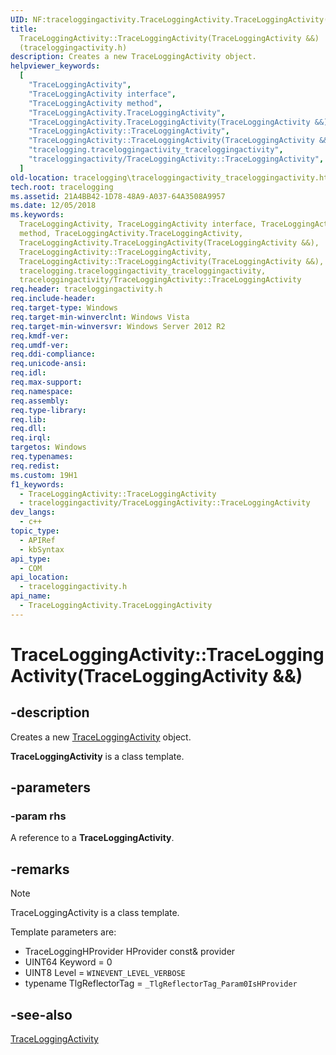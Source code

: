 ```yaml
---
UID: NF:traceloggingactivity.TraceLoggingActivity.TraceLoggingActivity(TraceLoggingActivity&&)
title:
  TraceLoggingActivity::TraceLoggingActivity(TraceLoggingActivity &&)
  (traceloggingactivity.h)
description: Creates a new TraceLoggingActivity object.
helpviewer_keywords:
  [
    "TraceLoggingActivity",
    "TraceLoggingActivity interface",
    "TraceLoggingActivity method",
    "TraceLoggingActivity.TraceLoggingActivity",
    "TraceLoggingActivity.TraceLoggingActivity(TraceLoggingActivity &&)",
    "TraceLoggingActivity::TraceLoggingActivity",
    "TraceLoggingActivity::TraceLoggingActivity(TraceLoggingActivity &&)",
    "tracelogging.traceloggingactivity_traceloggingactivity",
    "traceloggingactivity/TraceLoggingActivity::TraceLoggingActivity",
  ]
old-location: tracelogging\traceloggingactivity_traceloggingactivity.htm
tech.root: tracelogging
ms.assetid: 21A4BB42-1D78-48A9-A037-64A3508A9957
ms.date: 12/05/2018
ms.keywords:
  TraceLoggingActivity, TraceLoggingActivity interface, TraceLoggingActivity
  method, TraceLoggingActivity.TraceLoggingActivity,
  TraceLoggingActivity.TraceLoggingActivity(TraceLoggingActivity &&),
  TraceLoggingActivity::TraceLoggingActivity,
  TraceLoggingActivity::TraceLoggingActivity(TraceLoggingActivity &&),
  tracelogging.traceloggingactivity_traceloggingactivity,
  traceloggingactivity/TraceLoggingActivity::TraceLoggingActivity
req.header: traceloggingactivity.h
req.include-header:
req.target-type: Windows
req.target-min-winverclnt: Windows Vista
req.target-min-winversvr: Windows Server 2012 R2
req.kmdf-ver:
req.umdf-ver:
req.ddi-compliance:
req.unicode-ansi:
req.idl:
req.max-support:
req.namespace:
req.assembly:
req.type-library:
req.lib:
req.dll:
req.irql:
targetos: Windows
req.typenames:
req.redist:
ms.custom: 19H1
f1_keywords:
  - TraceLoggingActivity::TraceLoggingActivity
  - traceloggingactivity/TraceLoggingActivity::TraceLoggingActivity
dev_langs:
  - c++
topic_type:
  - APIRef
  - kbSyntax
api_type:
  - COM
api_location:
  - traceloggingactivity.h
api_name:
  - TraceLoggingActivity.TraceLoggingActivity
---
```


# TraceLoggingActivity::TraceLoggingActivity(TraceLoggingActivity &&)

## -description

Creates a new
[TraceLoggingActivity](nl-traceloggingactivity-traceloggingactivity~r1.md)
object.

**TraceLoggingActivity** is a class template.

## -parameters

### -param rhs

A reference to a **TraceLoggingActivity**.

## -remarks

> [!Note]
> TraceLoggingActivity is a class template.

Template parameters are:

- TraceLoggingHProvider HProvider const& provider
- UINT64 Keyword = 0
- UINT8 Level = `WINEVENT_LEVEL_VERBOSE`
- typename TlgReflectorTag = `_TlgReflectorTag_Param0IsHProvider`

## -see-also

[TraceLoggingActivity](nl-traceloggingactivity-traceloggingactivity~r1.md)
